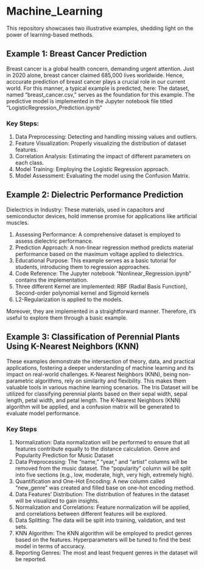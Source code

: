 # Machine_Learning

This repository showcases two illustrative examples, shedding light on the power of learning-based methods.

## Example 1: Breast Cancer Prediction

Breast cancer is a global health concern, demanding urgent attention. Just in 2020 alone, breast cancer claimed 685,000 lives worldwide. Hence, acccurate prediction of breast cancer plays a crucial role in our current world. 
For this manner, a typical example is predicted, here:
The dataset, named “breast_cancer.csv,” serves as the foundation for this example.
The predictive model is implemented in the Jupyter notebook file titled “LogisticRegression_Prediction.ipynb”

### Key Steps:
 1. Data Preprocessing: Detecting and handling missing values and outliers.
 2. Feature Visualization: Properly visualizing the distribution of dataset features.
 3. Correlation Analysis: Estimating the impact of different parameters on each class.
 4. Model Training: Employing the Logistic Regression approach.
 5. Model Assessment: Evaluating the model using the Confusion Matrix.

## Example 2: Dielectric Performance Prediction

Dielectrics in Industry: These materials, used in capacitors and semiconductor devices, hold immense promise for applications like artificial muscles.
 1. Assessing Performance: A comprehensive dataset is employed to assess dielectric performance.
 2. Prediction Approach: A non-linear regression method predicts material performance based on the maximum voltage applied to dielectrics.
 3. Educational Purpose: This example serves as a basic tutorial for students, introducing them to regression approaches.
 4. Code Reference: The Jupyter notebook “Nonlinear_Regression.ipynb” contains the implementation.
 5. Three different Kernel are implemented: RBF (Radial Basis Function), Second-order polynomial kernel and Sigmoid kernels
 6. L2-Regularization is applied to the models.

Moreover, they are implemented in a straightforward manner. Therefore, it’s useful to explore them through a basic example.

## Example 3: Classification of Perennial Plants Using K-Nearest Neighbors (KNN)

These examples demonstrate the intersection of theory, data, and practical applications, fostering a deeper understanding of machine learning and its impact on real-world challenges.
K-Nearest Neighbors (KNN), being non-parametric algorithms, rely on similarity and flexibility. This makes them valuable tools in various machine learning scenarios. 
The Iris Dataset will be utilized for classifying perennial plants based on their sepal width, sepal length, petal width, and petal length.
The K-Nearest Neighbors (KNN) algorithm will be applied, and a confusion matrix will be generated to evaluate model performance.

### Key Steps
 1. Normalization: Data normalization will be performed to ensure that all features contribute equally to the distance calculation.
			Genre and Popularity Prediction for Music Dataset
 2. Data Preprocessing: The “name,” “year,” and “artist” columns will be removed from the music dataset.
			The “popularity” column will be split into five sections (e.g., low, moderate, high, very high, extremely high).
 3. Quantification and One-Hot Encoding: A new column called “new_genre” was created and filled base on one-hot encoding method.
 4. Data Features’ Distribution: The distribution of features in the dataset will be visualized to gain insights.
 5. Normalization and Correlations: Feature normalization will be applied, and correlations between different features will be explored.
 6. Data Splitting: The data will be split into training, validation, and test sets.
 7. KNN Algorithm: The KNN algorithm will be employed to predict genres based on the features.
			Hyperparameters will be tuned to find the best model in terms of accuracy.
 8. Reporting Genres: The most and least frequent genres in the dataset will be reported.
